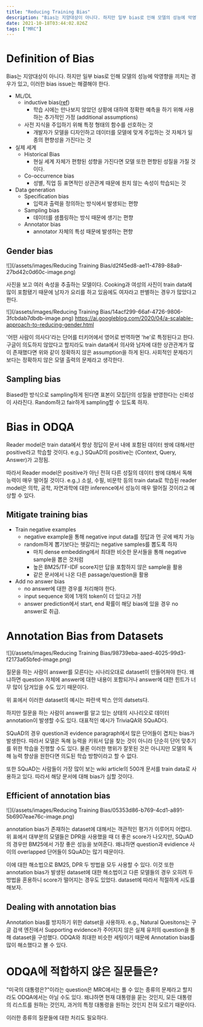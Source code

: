 ```yaml
---
title: "Reducing Training Bias"
description: "Bias는 지양대상이 아니다. 하지만 일부 bias로 인해 모델의 성능에 악영향을 끼치는 경우가 있고, 이러한 bias issue는 해결해야 한다.ML/DLinductive bias(ref)학습 시에는 만나보지 않았던 상황에 대하여 정확한 예측을 하기 위해 사용하는 추"
date: 2021-10-18T03:44:02.826Z
tags: ["MRC"]
---
```

# Definition of Bias
Bias는 지양대상이 아니다. 하지만 일부 bias로 인해 모델의 성능에 악영향을 끼치는 경우가 있고, 이러한 bias issue는 해결해야 한다.
- ML/DL
  - inductive bias([ref](https://velog.io/@euisuk-chung/Inductive-Bias%EB%9E%80))
    - 학습 시에는 만나보지 않았던 상황에 대하여 정확한 예측을 하기 위해 사용하는 추가적인 가정 (additional assumptions)
  - 사전 지식을 주입하기 위해 특정 형태의 함수를 선호하는 것
    - 개발자가 모델을 디자인하고 데이터를 모델에 맞게 주입하는 것 자체가 일종의 편향성을 가진다는 것
- 실제 세계
  - Historical Bias
    - 현실 세계 자체가 편향된 성향을 가진다면 모델 또한 편향된 성질을 가질 것이다.
  - Co-occurrence bias
    - 성별, 직업 등 표면적인 상관관계 때문에 원치 않는 속성이 학습되는 것
- Data generation
  - Specification bias
    - 입력과 출력을 정의하는 방식에서 발생되는 편향
  - Sampling bias
    - 데이터를 샘플링하는 방식 때문에 생기는 편향
  - Annotator bias
    - annotator 자체의 특성 때문에 발생하는 편향
    
## Gender bias
![](/assets/images/Reducing Training Bias/d2f45ed8-ae11-4789-88a9-27bd42c0d60c-image.png)

사진을 보고 여러 속성을 추출하는 모델이다. Cooking과 여성의 사진이 train data에 많이 포함됐기 때문에 남자가 요리를 하고 있음에도 여자라고 판별하는 경우가 많았다고 한다.


![](/assets/images/Reducing Training Bias/14acf299-66af-4726-9806-3fcbdab7dbdb-image.png)
https://ai.googleblog.com/2020/04/a-scalable-approach-to-reducing-gender.html

'어떤 사람이 의사다'라는 단어를 터키어에서 영어로 번역하면 'he'로 특정된다고 한다. 구글이 의도하지 않았다고 할지라도 train data에서 의사와 남자에 대한 상관관계가 많이 존재했다면 위와 같이 정확하지 않은 assumption을 하게 된다. 사회적인 문제라기 보다는 정확하지 않은 모델 출력의 문제라고 생각한다. 

## Sampling bias
Biased한 방식으로 sampling하게 된다면 표본이 모집단의 성질을 반영한다는 신뢰성이 사라진다. Random하고 fair하게 sampling할 수 있도록 하자.

# Bias in ODQA
Reader model은 train data에서 항상 정답이 문서 내에 포함된 데이터 쌍에 대해서만 positive라고 학습할 것이다.
e.g.,) SQuAD의 positive는 (Context, Query, Answer)가 고정됨.

따라서 Reader model은 positive가 아닌 전혀 다른 성질의 데이터 쌍에 대해서 독해 능력이 매우 떨어질 것이다.
e.g.,) 소설, 수필, 비문학 등의 train data로 학습된 reader model은 의학, 공학, 자연과학에 대한 inference에서 성능이 매우 떨어질 것이라고 예상할 수 있다.

## Mitigate training bias
- Train negative examples
  - negative example을 통해 negative input data를 정답과 먼 곳에 배치 가능
  - random하게 뽑기보다는 헷갈리는 negative samples를 뽑도록 하자
    - 마치 dense embedding에서 최대한 비슷한 문서들을 통해 negative sample을 뽑은 것처럼
    - 높은 BM25/TF-IDF score지만 답을 포함하지 않은 sample을 활용
    - 같은 문서에서 나온 다른 passage/question을 활용
- Add no answer bias
  - no answer에 대한 경우를 처리해야 한다.
  - input sequence 외에 1개의 token이 더 있다고 가정
  - answer prediction에서 start, end 확률이 해당 bias에 있을 경우 no answer로 취급.
  
# Annotation Bias from Datasets
![](/assets/images/Reducing Training Bias/98739eba-aaed-4025-99d3-f2173a65bfed-image.png)

질문을 하는 사람이 answer를 모른다는 시나리오대로 dataset이 만들어져야 한다. 왜냐하면 question 자체에 answer에 대한 내용이 포함되거나 answer에 대한 힌트가 너무 많이 담겨있을 수도 있기 때문이다. 

위 표에서 이러한 dataset의 예시는 파란색 박스 안의 datsets다.

하지만 질문을 하는 사람이 answer를 알고 있는 상태의 시나리오로 데이터 annotation이 발생할 수도 있다. 대표적인 예시가 TriviaQA와 SQuAD다.

SQuAD의 경우 question과 evidence paragraph에서 많은 단어들이 겹치는 bias가 발생한다. 따라서 모델은 독해 능력을 키워서 답을 찾는 것이 아니라 단순히 단어 맞추기를 위한 학습을 진행할 수도 있다. 물론 이러한 행위가 잘못된 것은 아니지만 모델의 독해 능력 향상을 원한다면 의도된 학습 방향이라고 할 수 없다.

또한 SQuAD는 사람들이 가장 많이 보는 wiki article의 500개 문서를 train data로 사용하고 있다. 따라서 해당 문서에 대해 bias가 심할 것이다.

## Efficient of annotation bias
![](/assets/images/Reducing Training Bias/05353d86-b769-4cd1-a891-5b6907eae76c-image.png)

annotation bias가 존재하는 dataset에 대해서는 객관적인 평가가 이루어지 어렵다. 위 표에서 대부분의 모델들은 DPR을 사용했을 때 더 좋은 score가 나오지만, SQuAD의 경우만 BM25에서 가장 좋은 성능을 보여준다. 왜냐하면 question과 evidience 사이의 overlapped 단어들이 SQuAD는 많기 때문이다. 

이에 대한 해소법으로 BM25, DPR 두 방법을 모두 사용할 수 있다. 이것 또한 annotation bias가 발생된 dataset에 대한 해소법이고 다른 모델들의 경우 오히려 두 방법을 혼용하니 score가 떨어지는 경우도 있었다. dataset에 따라서 적절하게 시도를 해보자.

## Dealing with annotation bias
Annotation bias를 방지하기 위한 datset을 사용하자.
e.g., Natural Quesitons는 구글 검색 엔진에서 Supporting evidence가 주어지지 않은 실제 유저의 question을 통해 dataset을 구성했다. ODQA와 최대한 비슷한 세팅이기 때문에 Annotation bias를 많이 해소했다고 볼 수 있다.

# ODQA에 적합하지 않은 질문들은?
"미국의 대통령은?"이라는 question은 MRC에서는 풀 수 있는 종류의 문제라고 할지라도 ODQA에서는 아닐 수도 있다. 왜냐하면 현재 대통령을 묻는 것인지, 모든 대통령의 리스트를 원하는 것인지, 과거의 특정 대통령을 원하는 것인지 전혀 모르기 때문이다. 

이러한 종류의 질문들에 대한 처리도 필요하다.